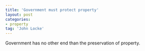 ```yaml
---
title: 'Government must protect property'
layout: post
categories:
- property
tag: 'John Locke'
---
```


Government has no other end than the preservation of property.